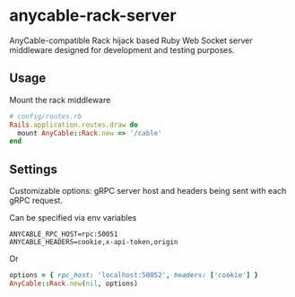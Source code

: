 # anycable-rack-server

AnyCable-compatible Rack hijack based Ruby Web Socket server middleware designed for development and testing purposes.

## Usage

Mount the rack middleware
```ruby
# config/routes.rb
Rails.application.routes.draw do
  mount AnyCable::Rack.new => '/cable'
end
```

## Settings

Customizable options: gRPC server host and headers being sent with each gRPC request.

Can be specified via env variables
```
ANYCABLE_RPC_HOST=rpc:50051
ANYCABLE_HEADERS=cookie,x-api-token,origin
```

Or

```ruby
options = { rpc_host: 'localhost:50052', headers: ['cookie'] }
AnyCable::Rack.new(nil, options)
```